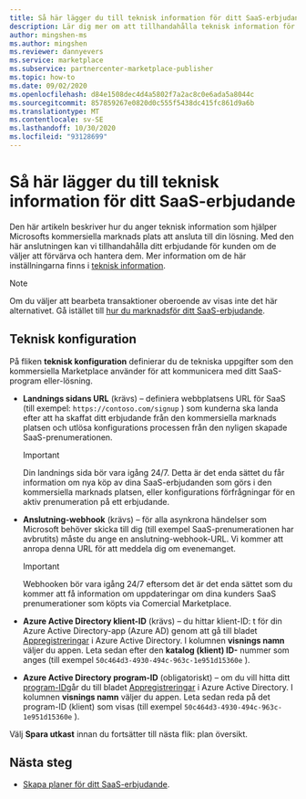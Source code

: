```yaml
---
title: Så här lägger du till teknisk information för ditt SaaS-erbjudande i Microsoft Partner Center
description: Lär dig mer om att tillhandahålla teknisk information för ditt SaaS-erbjudande (Software as a Service) för Microsoft Commercial Marketplace.
author: mingshen-ms
ms.author: mingshen
ms.reviewer: dannyevers
ms.service: marketplace
ms.subservice: partnercenter-marketplace-publisher
ms.topic: how-to
ms.date: 09/02/2020
ms.openlocfilehash: d84e1508dec4d4a5802f7a2ac8c0e6ada5a8044c
ms.sourcegitcommit: 857859267e0820d0c555f5438dc415fc861d9a6b
ms.translationtype: MT
ms.contentlocale: sv-SE
ms.lasthandoff: 10/30/2020
ms.locfileid: "93128699"
---
```

# <a name="how-to-add-technical-details-for-your-saas-offer"></a>Så här lägger du till teknisk information för ditt SaaS-erbjudande

Den här artikeln beskriver hur du anger teknisk information som hjälper Microsofts kommersiella marknads plats att ansluta till din lösning. Med den här anslutningen kan vi tillhandahålla ditt erbjudande för kunden om de väljer att förvärva och hantera dem. Mer information om de här inställningarna finns i [teknisk information](plan-saas-offer.md#technical-information).

> [!NOTE]
> Om du väljer att bearbeta transaktioner oberoende av visas inte det här alternativet. Gå istället till [hur du marknadsför ditt SaaS-erbjudande](create-new-saas-offer-marketing.md).

## <a name="technical-configuration"></a>Teknisk konfiguration

På fliken **teknisk konfiguration** definierar du de tekniska uppgifter som den kommersiella Marketplace använder för att kommunicera med ditt SaaS-program eller-lösning. 

- **Landnings sidans URL** (krävs) – definiera webbplatsens URL för SaaS (till exempel: `https://contoso.com/signup` ) som kunderna ska landa efter att ha skaffat ditt erbjudande från den kommersiella marknads platsen och utlösa konfigurations processen från den nyligen skapade SaaS-prenumerationen.

  > [!IMPORTANT]
  > Din landnings sida bör vara igång 24/7. Detta är det enda sättet du får information om nya köp av dina SaaS-erbjudanden som görs i den kommersiella marknads platsen, eller konfigurations förfrågningar för en aktiv prenumeration på ett erbjudande.

- **Anslutning-webhook** (krävs) – för alla asynkrona händelser som Microsoft behöver skicka till dig (till exempel SaaS-prenumerationen har avbrutits) måste du ange en anslutning-webhook-URL. Vi kommer att anropa denna URL för att meddela dig om evenemanget.

  > [!IMPORTANT]
  > Webhooken bör vara igång 24/7 eftersom det är det enda sättet som du kommer att få information om uppdateringar om dina kunders SaaS prenumerationer som köpts via Comercial Marketplace.

- **Azure Active Directory klient-ID** (krävs) – du hittar klient-ID: t för din Azure Active Directory-app (Azure AD) genom att gå till bladet [Appregistreringar](https://portal.azure.com/#blade/Microsoft_AAD_RegisteredApps/ApplicationsListBlade) i Azure Active Directory. I kolumnen **visnings namn** väljer du appen. Leta sedan efter den **katalog (klient) ID-** nummer som anges (till exempel `50c464d3-4930-494c-963c-1e951d15360e` ).

- **Azure Active Directory program-ID** (obligatoriskt) – om du vill hitta ditt [program-ID](../active-directory/develop/howto-create-service-principal-portal.md#get-tenant-and-app-id-values-for-signing-in)går du till bladet [Appregistreringar](https://portal.azure.com/#blade/Microsoft_AAD_RegisteredApps/ApplicationsListBlade) i Azure Active Directory. I kolumnen **visnings namn** väljer du appen. Leta sedan reda på det program-ID (klient) som visas (till exempel `50c464d3-4930-494c-963c-1e951d15360e` ).

Välj **Spara utkast** innan du fortsätter till nästa flik: plan översikt.

## <a name="next-steps"></a>Nästa steg

- [Skapa planer för ditt SaaS-erbjudande](create-new-saas-offer-plans.md).